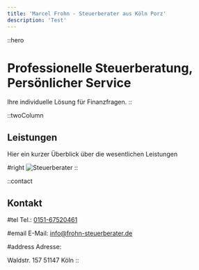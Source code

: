 ```yaml
---
title: 'Marcel Frohn - Steuerberater aus Köln Porz'
description: 'Test'
---
```


::hero
# Professionelle Steuerberatung, Persönlicher Service
Ihre individuelle Lösung für Finanzfragen.
::

::twoColumn
## Leistungen
Hier ein kurzer Überblick über die wesentlichen Leistungen

#right
![Steuerberater](/tax-accountant.jpg)
::


::contact
## Kontakt

#tel
Tel.: [0151-67520461](tel:0151-67520461)

#email
E-Mail: [info@frohn-steuerberater.de](mailto:info@frohn-steuerberater.de)

#address
Adresse:

Waldstr. 157
51147 Köln
::



